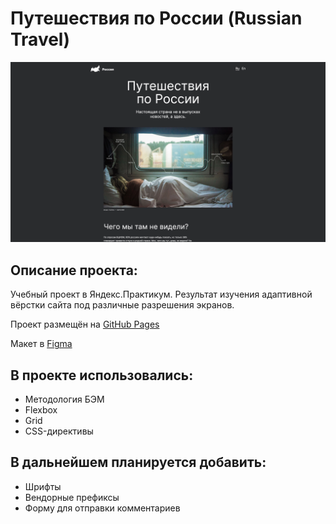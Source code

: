 # Путешествия по России (Russian Travel)

![Скриншот](russian-travel.png)

## Описание проекта:

Учебный проект в Яндекс.Практикум.
Результат изучения адаптивной вёрстки сайта под различные разрешения экранов.

Проект размещён на [GitHub Pages](https://denisshamanskiy.github.io/russian-travel/ "Путешествия по России")

Макет в [Figma](https://www.figma.com/file/5S2WSbEFL6awjVWJ0NWL8Q/Sprint-3_-Russia-_-desktop-mobile?node-id=28503%3A0 "Макет в Figma")

## В проекте использовались:

- Методология БЭМ
- Flexbox
- Grid
- CSS-директивы

## В дальнейшем планируется добавить:

- Шрифты
- Вендорные префиксы
- Форму для отправки комментариев
